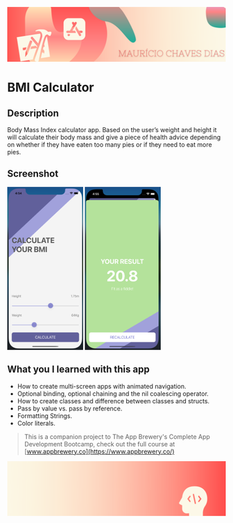 
![Begin Banner](Documentation/readme-begin-banner-mau.png)

#  BMI Calculator
 

## Description

Body Mass Index calculator app. Based on the user’s weight and height it will calculate their body mass and give a piece of health advice depending on whether if they have eaten too many pies or if they need to eat more pies. 


## Screenshot

<img src= Documentation/Screenshot1.png  height="375" width="175">   <img src= Documentation/Screenshot2.png height="375" width="175">



## What you I learned with this app

* How to create multi-screen apps with animated navigation.
* Optional binding, optional chaining and the nil coalescing operator.
* How to create classes and difference between classes and structs. 
* Pass by value vs. pass by reference. 
* Formatting Strings. 
* Color literals.



>This is a companion project to The App Brewery's Complete App Development Bootcamp, check out the full course at [www.appbrewery.co](https://www.appbrewery.co/)

![End Banner](Documentation/readme-end-banner-mau.png)
